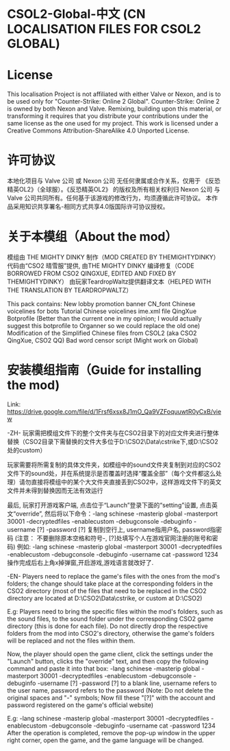 # CSOL2-Global-中文 (CN LOCALISATION FILES FOR CSOL2 GLOBAL)
# License
This localisation Project is not affiliated with either Valve or Nexon, and is to be used only for "Counter-Strike: Online 2 Global".
Counter-Strike: Online 2 is owned by both Nexon and Valve. Remixing, building upon this material, or transforming it requires that you distribute your contributions under the same license as the one used for my project.
This work is licensed under a Creative Commons Attribution-ShareAlike 4.0 Unported License.
# 许可协议
本地化项目与 Valve 公司 或 Nexon 公司 无任何隶属或合作关系，仅用于 《反恐精英OL2》（全球服）。《反恐精英OL2》 的版权及所有相关权利归 Nexon 公司 与 Valve 公司共同所有。任何基于该游戏的修改行为，均须遵循此许可协议。
本作品采用知识共享署名-相同方式共享4.0版国际许可协议授权。

# 关于本模组（About the mod）
模组由 THE MIGHTY DINKY 制作（MOD CREATED BY THEMIGHTYDINKY）
代码由“CSO2 晴雪服”提供, 由THE MIGHTY DINKY 编译修复（CODE BORROWED FROM CSO2 QINGXUE, EDITED AND FIXED BY THEMIGHTYDINKY）
由玩家TeardropWaltz提供翻译文本（HELPED WITH THE TRANSLATION BY TEARDROPWALTZ）

This pack contains: New lobby promotion banner CN_font Chinese voicelines for bots Tutorial Chinese voicelines ime.xml file QingXue Botprofile (Better than the current one in my opinion; I would actually suggest this botprofile to Organner so we could replace the old one) Modification of the Simplified Chinese files from CSOL2 (aka CSO2 QingXue, CSO2 QQ) Bad word censor script (Might work on Global)

# 安装模组指南（Guide for installing the mod)
Link: https://drive.google.com/file/d/1Frsf6xsx8J1mO_Qa9VZFoquuwtR0yCxB/view

-ZH-
玩家需把模组文件下的整个文件夹与在CSO2目录下的对应文件夹进行整体替换（CSO2目录下需替换的文件大多位于D:\CSO2\Data\cstrike下,或D:\CSO2处的custom）

玩家需要将所需复制的具体文件夹，如模组中的sound文件夹复制到对应的CSO2文件下的sound处，并在系统提示是否覆盖时选择“覆盖全部”（每个文件都这么处理）请勿直接将模组中的某个大文件夹直接丢到CSO2中，这样游戏文件下的英文文件并未得到替换因而无法有效运行

最后, 玩家打开游戏客户端, 点击位于“Launch”登录下面的“setting”设置, 点击英文“override”, 然后将以下命令：-lang schinese -masterip global -masterport 30001 -decryptedfiles -enablecustom -debugconsole -debuginfo -username [?] -password [?] 复制到空行上, username指用户名, password指密码 (注意： 不要删除原本空格和符号-, [?]处填写个人在游戏官网注册的账号和密码)
例如: -lang schinese -masterip global -masterport 30001 -decryptedfiles -enablecustom -debugconsole -debuginfo -username cat -password 1234
操作完成后右上角x掉弹窗,开启游戏,游戏语言就改好了.


-EN-
Players need to replace the game's files with the ones from the mod's folders; the change should take place at the corresponding folders in the CSO2 directory (most of the files that need to be replaced in the CSO2 directory are located at D:\CSO2\Data\cstrike, or custom at D:\CSO2)

E.g: Players need to bring the specific files within the mod's folders, such as the sound files, to the sound folder under the corresponding CSO2 game directory (this is done for each file). Do not directly drop the respective folders from the mod into CSO2's directory, otherwise the game's folders will be replaced and not the files within them.

Now, the player should open the game client, click the settings under the "Launch" button, clicks the "override" text, and then copy the following command and paste it into that box: -lang schinese -masterip global -masterport 30001 -decryptedfiles -enablecustom -debugconsole -debuginfo -username [?] -password [?] to a blank line, username refers to the user name, password refers to the password (Note: Do not delete the original spaces and "-" symbols; Now fill these "[?]" with the account and password registered on the game's official website)

E.g: -lang schinese -masterip global -masterport 30001 -decryptedfiles -enablecustom -debugconsole -debuginfo -username cat -password 1234
After the operation is completed, remove the pop-up window in the upper right corner, open the game, and the game language will be changed.
